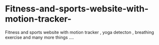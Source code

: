 # Fitness-and-sports-website-with-motion-tracker-
Fitness and sports website with motion tracker , yoga detecton , breathing exercise and many more things ....
